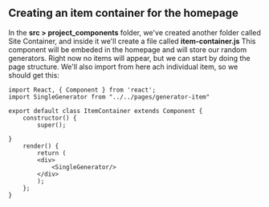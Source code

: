 ## Creating an item container for the homepage

In the **src > project_components** folder, we've created another folder called Site Container, and inside it we'll create a file called **item-container.js** This component will be embeded in the homepage and will store our random generators. Right now no items will appear, but we can start by doing the page structure. We'll also import from here ach individual item, so we should get this:

```
import React, { Component } from 'react';
import SingleGenerator from "../../pages/generator-item"

export default class ItemContainer extends Component {
    constructor() {
        super();

}
    render() {
        return (
        <div>
            <SingleGenerator/>
        </div>
        );
    };
}
```